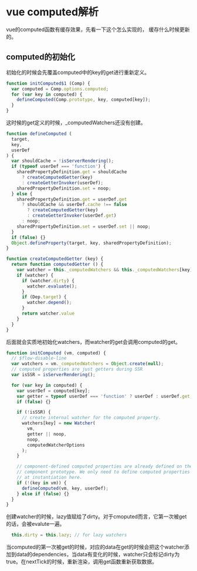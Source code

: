 # vue computed解析

vue的computed函数有缓存效果，先看一下这个怎么实现的， 缓存什么时候更新的。

## computed的初始化
初始化的时候会先覆盖computed中的key的get进行重新定义。
```javascript
function initComputed$1 (Comp) {
  var computed = Comp.options.computed;
  for (var key in computed) {
    defineComputed(Comp.prototype, key, computed[key]);
  }
}
```
这时候的get定义的时候，_computedWatchers还没有创建。
```javascript
function defineComputed (
  target,
  key,
  userDef
) {
  var shouldCache = !isServerRendering();
  if (typeof userDef === 'function') {
    sharedPropertyDefinition.get = shouldCache
      ? createComputedGetter(key)
      : createGetterInvoker(userDef);
    sharedPropertyDefinition.set = noop;
  } else {
    sharedPropertyDefinition.get = userDef.get
      ? shouldCache && userDef.cache !== false
        ? createComputedGetter(key)
        : createGetterInvoker(userDef.get)
      : noop;
    sharedPropertyDefinition.set = userDef.set || noop;
  }
  if (false) {}
  Object.defineProperty(target, key, sharedPropertyDefinition);
}

function createComputedGetter (key) {
  return function computedGetter () {
    var watcher = this._computedWatchers && this._computedWatchers[key];
    if (watcher) {
      if (watcher.dirty) {
        watcher.evaluate();
      }
      if (Dep.target) {
        watcher.depend();
      }
      return watcher.value
    }
  }
}
```

后面就会实质地初始化watchers，而watcher的get会调用computed的get。
```javascript
function initComputed (vm, computed) {
  // $flow-disable-line
  var watchers = vm._computedWatchers = Object.create(null);
  // computed properties are just getters during SSR
  var isSSR = isServerRendering();

  for (var key in computed) {
    var userDef = computed[key];
    var getter = typeof userDef === 'function' ? userDef : userDef.get;
    if (false) {}

    if (!isSSR) {
      // create internal watcher for the computed property.
      watchers[key] = new Watcher(
        vm,
        getter || noop,
        noop,
        computedWatcherOptions
      );
    }

    // component-defined computed properties are already defined on the
    // component prototype. We only need to define computed properties defined
    // at instantiation here.
    if (!(key in vm)) {
      defineComputed(vm, key, userDef);
    } else if (false) {}
  }
}
```
创建watcher的时候，lazy值赋给了dirty。对于cmoputed而言，它第一次被get的话，会被evalute一遍。
```javascript
  this.dirty = this.lazy; // for lazy watchers
```

当computed的第一次被get的时候，对应的data在get的时候会把这个watcher添加到data的dependencies，当data有变化的时候，watcher只会标记dirty为true。在nextTick的时候，重新渲染，调用get函数重新获取数据。

